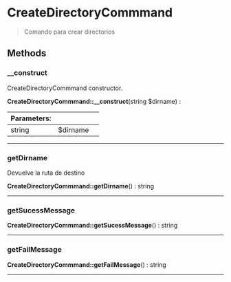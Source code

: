 
                                                                                                                                            
    
# CreateDirectoryCommmand


> Comando para crear directorios
>
> 








## Methods

### __construct
CreateDirectoryCommmand constructor.


**CreateDirectoryCommmand::__construct**(string $dirname) : 


|Parameters: | | |
| --- | --- | --- |
|string |$dirname |  |

---


### getDirname
Devuelve la ruta de destino


**CreateDirectoryCommmand::getDirname**() : string



---


### getSucessMessage



**CreateDirectoryCommmand::getSucessMessage**() : string



---


### getFailMessage



**CreateDirectoryCommmand::getFailMessage**() : string



---


                                                                                                                                                                                                                                                                                                                                                                                                            
    
                                                                                                                                                                                                                                                                             
                
